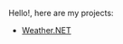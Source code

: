 Hello!, here are my projects:
- [Weather.NET](https://github.com/EloyEspinosa/Weather.NET)

<!---
EloyEspinosa/EloyEspinosa is a ✨ special ✨ repository because its `README.md` (this file) appears on your GitHub profile.
You can click the Preview link to take a look at your changes.
--->
